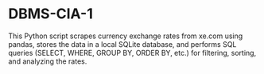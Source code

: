 # DBMS-CIA-1
This Python script scrapes currency exchange rates from xe.com using pandas, stores the data in a local SQLite database, and performs SQL queries (SELECT, WHERE, GROUP BY, ORDER BY, etc.) for filtering, sorting, and analyzing the rates.
